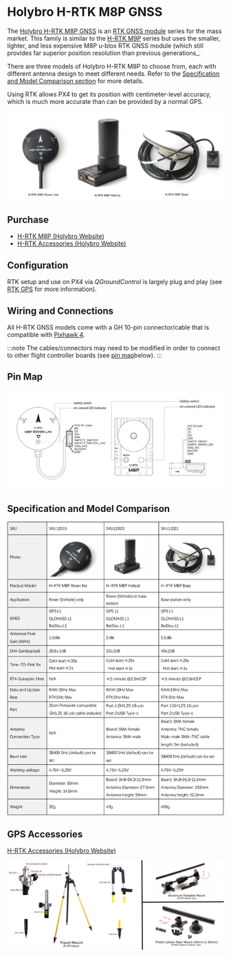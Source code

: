 # Holybro H-RTK M8P GNSS

The [Holybro H-RTK M8P GNSS](http://www.holybro.com/product/h-rtk-m8p-rover-lite/) is an [RTK GNSS module](../gps_compass/rtk_gps.md) series for the mass market. This family is similar to the [H-RTK M9P](../gps_compass/rtk_gps_holybro_h-rtk-f9p.md) series but uses the smaller, lighter, and less expensive M8P u-blox RTK GNSS module (which still provides far superior position resolution than previous generations_.

There are three models of Holybro H-RTK M8P to choose from, each with different antenna design to meet different needs. Refer to the [Specification and Model Comparison section](#specification-and-model-comparison) for more details.

Using RTK allows PX4 to get its position with centimeter-level accuracy, which is much more accurate than can be provided by a normal GPS.

![h-rtk_rover](../../assets/hardware/gps/rtk_holybro_h-rtk-m8p_all_label.jpg)

## Purchase

* [H-RTK M8P (Holybro Website)](https://shop.holybro.com/h-rtk-m8p_p1221.html)
* [H-RTK Accessories (Holybro Website)](https://shop.holybro.com/c/h-rtk_0512)

## Configuration

RTK setup and use on PX4 via _QGroundControl_ is largely plug and play \(see [RTK GPS](../advanced_features/rtk-gps.md) for more information\).

## Wiring and Connections

All H-RTK GNSS models come with a GH 10-pin connector/cable that is compatible with [Pixhawk 4](../flight_controller/pixhawk4.md).

:::note
The cables/connectors may need to be modified in order to connect to other flight controller boards (see [pin map](#pin_map)below).
:::

<span id="pin_map"></span>
## Pin Map

![h-rtk_rover_pinmap](../../assets/hardware/gps/rtk_holybro_h-rtk-m8p_pinmap.jpg)

## Specification and Model Comparison

![h-rtk_spec](../../assets/hardware/gps/rtk_holybro_h-rtk-m8p_spec.png)

## GPS Accessories

[H-RTK Accessories (Holybro Website)](https://shop.holybro.com/c/h-rtk_0512)

![h-rtk](../../assets/hardware/gps/rtk_holybro_h-rtk_mount_3.png)
